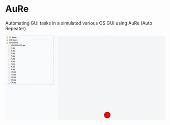 # AuRe

Automating GUI tasks in a simulated various OS GUI using AuRe (Auto Repeater).

![Demo Gif](AuReDemo.gif?raw=true "AuRe In Action")
